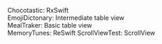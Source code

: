 Chocotastic: RxSwift  
EmojiDictonary: Intermediate table view  
MealTraker: Basic table view  
MemoryTunes: ReSwift
ScrollViewTest: ScrollView  
